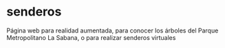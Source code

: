 # senderos
Página web para realidad aumentada, para conocer los árboles del Parque Metropolitano La Sabana, o para realizar senderos virtuales
